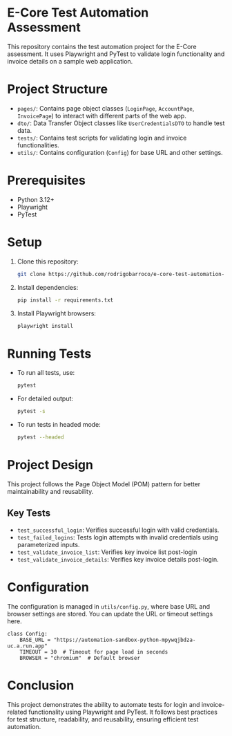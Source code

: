 # E-Core Test Automation Assessment

This repository contains the test automation project for the E-Core assessment. It uses Playwright and PyTest to validate login functionality and invoice details on a sample web application.

# Project Structure

- `pages/`: Contains page object classes (`LoginPage`, `AccountPage`, `InvoicePage`) to interact with different parts of the web app.
- `dto/`: Data Transfer Object classes like `UserCredentialsDTO` to handle test data.
- `tests/`: Contains test scripts for validating login and invoice functionalities.
- `utils/`: Contains configuration (`Config`) for base URL and other settings.

# Prerequisites

- Python 3.12+
- Playwright
- PyTest

# Setup

1. Clone this repository:
   ```bash
   git clone https://github.com/rodrigobarroco/e-core-test-automation-assessment.git
2. Install dependencies:
   ```bash
   pip install -r requirements.txt
3. Install Playwright browsers:
   ```bash
   playwright install
# Running Tests

- To run all tests, use:
   ```bash
   pytest
- For detailed output:
   ```bash
   pytest -s
- To run tests in headed mode:
   ```bash
   pytest --headed
# Project Design

This project follows the Page Object Model (POM) pattern for better maintainability and reusability.

## Key Tests
* `test_successful_login`: Verifies successful login with valid credentials.
* `test_failed_logins`: Tests login attempts with invalid credentials using parameterized inputs.
* `test_validate_invoice_list`: Verifies key invoice list post-login
* `test_validate_invoice_details`: Verifies key invoice details post-login.

# Configuration

The configuration is managed in `utils/config.py`, where base URL and browser settings are stored. You can update the URL or timeout settings here.

    class Config:
        BASE_URL = "https://automation-sandbox-python-mpywqjbdza-uc.a.run.app"
        TIMEOUT = 30  # Timeout for page load in seconds
        BROWSER = "chromium"  # Default browser
# Conclusion

This project demonstrates the ability to automate tests for login and invoice-related functionality using Playwright and PyTest. It follows best practices for test structure, readability, and reusability, ensuring efficient test automation.

